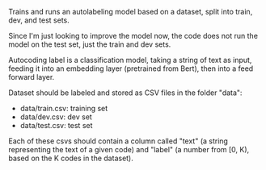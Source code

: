 Trains and runs an autolabeling model based on a dataset, split into train, dev, and test sets.

Since I'm just looking to improve the model now, the code does not run the model on the test set, just the train and dev sets.

Autocoding label is a classification model, taking a string of text as input, feeding it into an embedding layer (pretrained from Bert), then into a feed forward layer. 

Dataset should be labeled and stored as CSV files in the folder "data":
- data/train.csv: training set
- data/dev.csv: dev set
- data/test.csv: test set

Each of these csvs should contain a column called "text" (a string representing the text of a given code) and "label" (a number from [0, K), based on the K codes in the dataset).
